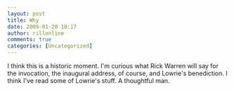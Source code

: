 ```yaml
---
layout: post
title: Why
date: 2009-01-20 10:17
author: rillonline
comments: true
categories: [Uncategorized]
---
```

I think this is a historic moment. I'm curious what Rick Warren will say for the invocation, the inaugural address, of course, and Lowrie's benediction. I think I've read some of Lowrie's stuff. A thoughtful man.&nbsp;
